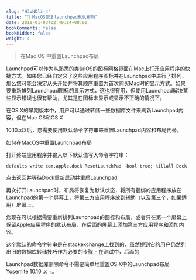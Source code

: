 ```yaml
---
slug: "HJvNDli-4"
title: "📝 MacOS恢复launchpad默认布局"
date: 2019-01-03T02:49:14+08:00
bookComments: false
bookHidden: false
weight: 4
---
```



> 在Mac OS 中重置Launchpad布局

Launchpad可以作为从熟悉的类似iOS的图标网格界面在Mac上打开应用程序的快捷方式。如果您已经自定义了这些应用程序图标并在Launchpad中进行了排列，那么您可能会决定从头开始并将其顺序重置为首次购买Mac时的显示方式。如果要重新排列Launchpad图标的显示方式，这也很有用，但使用Launchpad解决某些显示错误也很有帮助，尤其是在图标未显示或显示不正确的情况下。

在OS X的早期版本中，用户可以通过转储一些数据库文件来刷新Launchpad内容，但在Mac OS和OS X

10.10.x以后，您需要使用默认命令字符串来重置Launchpad内容和布局代替。

如何在MacOS中重置Launchpad布局

打开终端应用程序并输入以下默认值写入命令字符串：

```
defaults write com.apple.dock ResetLaunchPad -bool true; killall Dock

```

点击返回并等待Dock重新启动并重启Launchpad

再次打开Launchpad时，布局将恢复为默认状态，将所有捆绑的应用程序放在Launchpad的第一个屏幕上，将第三方应用程序放到辅助（以及第三个，如果适用）屏幕上。

您现在可以根据需要重新排列Launchpad的图标和布局，或者只在第一个屏幕上保留Apple应用程序的默认布局，在后面的屏幕上添加第三方应用程序和添加内容。

这个默认的命令字符串是在stackexchange上找到的，虽然提到它的用户仍然列出旧的数据库转储技巧作为必要的步骤 - 在测试中，后面的

Launchpad数据库删除命令不需要简单地重置OS X中的Launchpad布局Yosemite 10.10 .x +。